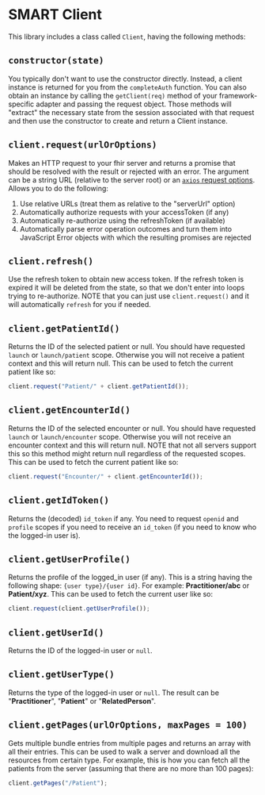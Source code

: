 # SMART Client

This library includes a class called `Client`, having the following methods:

## **`constructor(state)`**
You typically don't want to use the constructor directly. Instead, a client instance
is returned for you from the `completeAuth` function. You can also obtain an
instance by calling the `getClient(req)` method of your framework-specific adapter
and passing the request object. Those methods will "extract" the necessary state
from the session associated with that request and then use the constructor to create
and return a Client instance.

## `client.`**`request(urlOrOptions)`**
Makes an HTTP request to your fhir server and returns a promise that should be
resolved with the result or rejected with an error. The argument can be a string
URL (relative to the server root) or an [`axios` request options](https://github.com/axios/axios#request-config).
Allows you to do the following:
1. Use relative URLs (treat them as relative to the "serverUrl" option)
2. Automatically authorize requests with your accessToken (if any)
3. Automatically re-authorize using the refreshToken (if available)
4. Automatically parse error operation outcomes and turn them into
    JavaScript Error objects with which the resulting promises are rejected

## `client.`**`refresh()`**
Use the refresh token to obtain new access token. If the refresh token is expired
it will be deleted from the state, so that we don't enter into loops trying to
re-authorize. NOTE that you can just use `client.request()` and it will automatically
`refresh` for you if needed.

## `client.`**`getPatientId()`**
Returns the ID of the selected patient or null. You should have requested
`launch` or `launch/patient` scope. Otherwise you will not receive a patient
context and this will return null. This can be used to fetch the current
patient like so:
```js
client.request("Patient/" + client.getPatientId());
```

## `client.`**`getEncounterId()`**
Returns the ID of the selected encounter or null. You should have requested 
`launch` or `launch/encounter` scope. Otherwise you will not receive an encounter
context and this will return null. NOTE that not all servers support this so this
method might return null regardless of the requested scopes. This can be used to
fetch the current patient like so:
```js
client.request("Encounter/" + client.getEncounterId());
```

## `client.`**`getIdToken()`**
Returns the (decoded) `id_token` if any. You need to request `openid` and
`profile` scopes if you need to receive an `id_token` (if you need to know
who the logged-in user is).

## `client.`**`getUserProfile()`**
Returns the profile of the logged_in user (if any). This is a string having the
following shape: `{user type}/{user id}`. For example:
**Practitioner/abc** or **Patient/xyz**. This can be used to fetch the current
user like so:
```js
client.request(client.getUserProfile());
```

## `client.`**`getUserId()`**
Returns the ID of the logged-in user or `null`.

## `client.`**`getUserType()`**
Returns the type of the logged-in user or `null`. The result can be
"**Practitioner**", "**Patient**" or "**RelatedPerson**".

## `client.`**`getPages(urlOrOptions, maxPages = 100)`**
Gets multiple bundle entries from multiple pages and returns an array with all
their entries. This can be used to walk a server and download all the resources
from certain type. For example, this is how you can fetch all the patients from
the server (assuming that there are no more than 100 pages):
```js
client.getPages("/Patient");
```
